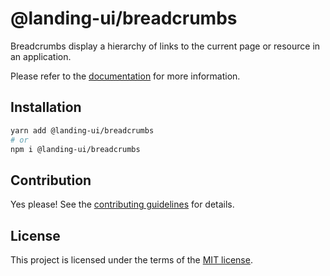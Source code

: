 # @landing-ui/breadcrumbs

Breadcrumbs display a hierarchy of links to the current page or resource in an application.

Please refer to the [documentation](https://landing-ui.vercel.app/docs/components/breadcrumbs) for more information.

## Installation

```sh
yarn add @landing-ui/breadcrumbs
# or
npm i @landing-ui/breadcrumbs
```

## Contribution

Yes please! See the
[contributing guidelines](https://github.com/PanagiotisPitsikoulis/landing.ui/blob/master/CONTRIBUTING.md)
for details.

## License

This project is licensed under the terms of the
[MIT license](https://github.com/PanagiotisPitsikoulis/landing.ui/blob/master/LICENSE).
